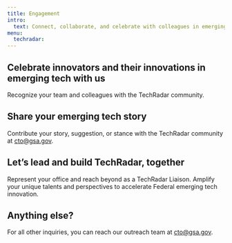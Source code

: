 ```yaml
---
title: Engagement
intro:
  text: Connect, collaborate, and celebrate with colleagues in emerging tech.
menu:
  techradar:
---
```


## Celebrate innovators and their innovations in emerging tech with us

Recognize your team and colleagues with the TechRadar community.

## Share your emerging tech story

Contribute your story, suggestion, or stance with the TechRadar community at [cto@gsa.gov](mailto:cto@gsa.gov).

## Let’s lead and build TechRadar, together

Represent your office and reach beyond as a TechRadar Liaison. Amplify your unique talents and perspectives to accelerate Federal emerging tech innovation.

## Anything else?

For all other inquiries, you can reach our outreach team at [cto@gsa.gov](mailto:cto@gsa.gov).
